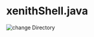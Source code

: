# xenithShell.java
![change Directory](KisuraWSP/xenithShell.java/blob/main/assets/chdir_Desktop.png)
